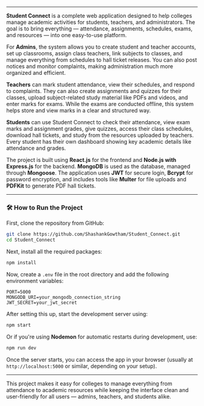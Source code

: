 
---

**Student Connect** is a complete web application designed to help colleges manage academic activities for students, teachers, and administrators. The goal is to bring everything — attendance, assignments, schedules, exams, and resources — into one easy-to-use platform.

For **Admins**, the system allows you to create student and teacher accounts, set up classrooms, assign class teachers, link subjects to classes, and manage everything from schedules to hall ticket releases. You can also post notices and monitor complaints, making administration much more organized and efficient.

**Teachers** can mark student attendance, view their schedules, and respond to complaints. They can also create assignments and quizzes for their classes, upload subject-related study material like PDFs and videos, and enter marks for exams. While the exams are conducted offline, this system helps store and view marks in a clear and structured way.

**Students** can use Student Connect to check their attendance, view exam marks and assignment grades, give quizzes, access their class schedules, download hall tickets, and study from the resources uploaded by teachers. Every student has their own dashboard showing key academic details like attendance and grades.

The project is built using **React.js** for the frontend and **Node.js with Express.js** for the backend. **MongoDB** is used as the database, managed through **Mongoose**. The application uses **JWT** for secure login, **Bcrypt** for password encryption, and includes tools like **Multer** for file uploads and **PDFKit** to generate PDF hall tickets.

---

### 🛠️ How to Run the Project

First, clone the repository from GitHub:

```bash
git clone https://github.com/ShashankGowtham/Student_Connect.git
cd Student_Connect
```

Next, install all the required packages:

```bash
npm install
```

Now, create a `.env` file in the root directory and add the following environment variables:

```env
PORT=5000
MONGODB_URI=your_mongodb_connection_string
JWT_SECRET=your_jwt_secret
```

After setting this up, start the development server using:

```bash
npm start
```

Or if you're using **Nodemon** for automatic restarts during development, use:

```bash
npm run dev
```

Once the server starts, you can access the app in your browser (usually at `http://localhost:5000` or similar, depending on your setup).

---

This project makes it easy for colleges to manage everything from attendance to academic resources while keeping the interface clean and user-friendly for all users — admins, teachers, and students alike.
